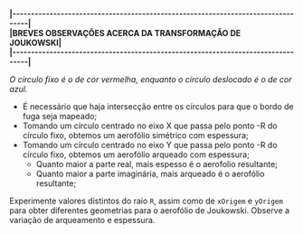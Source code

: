 __|---------------------------------------------------------------------------------|__ <br/>
__|BREVES OBSERVAÇÕES ACERCA DA TRANSFORMAÇÃO DE JOUKOWSKI|__ <br/>
__|---------------------------------------------------------------------------------|__ <br/>

_O círculo fixo é o de cor vermelha, enquanto o círculo deslocado é o de cor azul._

* É necessário que haja intersecção entre os círculos para que o bordo de fuga seja mapeado;
* Tomando um círculo centrado no eixo X que passa pelo ponto -R do círculo fixo, obtemos um aerofólio simétrico com espessura;
* Tomando um círculo centrado no eixo Y que passa pelo ponto -R do círculo fixo, obtemos um aerofólio arqueado com espessura;
  * Quanto maior a parte real, mais espesso é o aerofolio resultante;
  * Quanto maior a parte imaginária, mais arqueado é o aerofólio resultante;

Experimente valores distintos do raio `R`, assim como de `xOrigem` e `yOrigem` para obter diferentes geometrias para o aerofólio de Joukowski. Observe a variação de arqueamento e espessura.
